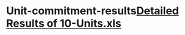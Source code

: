# Unit-commitment-results[Detailed Results of 10-Units.xls](https://github.com/PowerSystemGroup/Unit-commitment-results/files/7103745/Detailed.Results.of.10-Units.xls)
